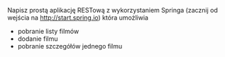 Napisz prostą aplikację RESTową z wykorzystaniem Springa
(zacznij od wejścia na http://start.spring.io) która umożliwia
- pobranie listy filmów
- dodanie filmu
- pobranie szczegółów jednego filmu
